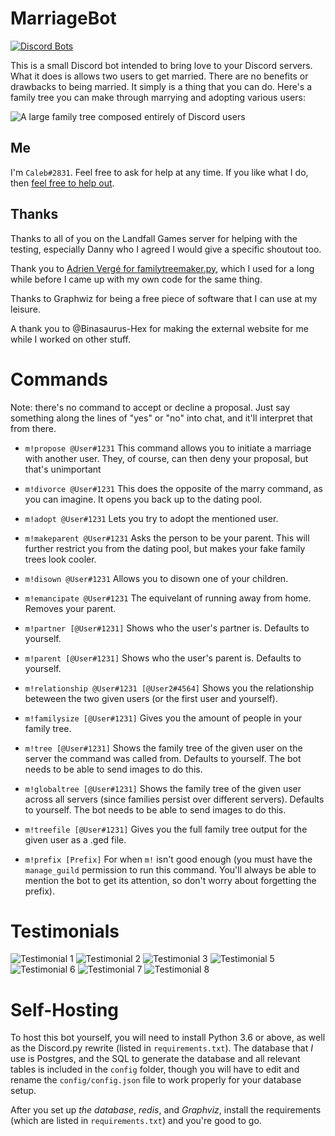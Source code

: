 # MarriageBot

[![Discord Bots](https://discordbots.org/api/widget/status/468281173072805889.svg)](https://discordbots.org/bot/468281173072805889)

This is a small Discord bot intended to bring love to your Discord servers. What it does is allows two users to get married. There are no benefits or drawbacks to being married. It simply is a thing that you can do. Here's a family tree you can make through marrying and adopting various users:

![A large family tree composed entirely of Discord users](https://marriagebot.xyz/static/images/tree.png)

## Me

I'm `Caleb#2831`. Feel free to ask for help at any time. If you like what I do, then [feel free to help out](https://patreon.com/join/CalebB).

## Thanks

Thanks to all of you on the Landfall Games server for helping with the testing, especially Danny who I agreed I would give a specific shoutout too.

Thank you to [Adrien Vergé for familytreemaker.py](https://github.com/adrienverge/familytreemaker), which I used for a long while before I came up with my own code for the same thing.

Thanks to Graphwiz for being a free piece of software that I can use at my leisure.

A thank you to @Binasaurus-Hex for making the external website for me while I worked on other stuff.

# Commands

Note: there's no command to accept or decline a proposal. Just say something along the lines of "yes" or "no" into chat, and it'll interpret that from there.

* `m!propose @User#1231`
This command allows you to initiate a marriage with another user. They, of course, can then deny your proposal, but that's unimportant

* `m!divorce @User#1231`
This does the opposite of the marry command, as you can imagine. It opens you back up to the dating pool.

* `m!adopt @User#1231`
Lets you try to adopt the mentioned user.

* `m!makeparent @User#1231`
Asks the person to be your parent. This will further restrict you from the dating pool, but makes your fake family trees look cooler.

* `m!disown @User#1231`
Allows you to disown one of your children.

* `m!emancipate @User#1231`
The equivelant of running away from home. Removes your parent.

* `m!partner [@User#1231]`
Shows who the user's partner is. Defaults to yourself.

* `m!parent [@User#1231]`
Shows who the user's parent is. Defaults to yourself.

* `m!relationship @User#1231 [@User2#4564]`
Shows you the relationship beteween the two given users (or the first user and yourself).

* `m!familysize [@User#1231]`
Gives you the amount of people in your family tree.

* `m!tree [@User#1231]`
Shows the family tree of the given user on the server the command was called from. Defaults to yourself. The bot needs to be able to send images to do this.

* `m!globaltree [@User#1231]`
Shows the family tree of the given user across all servers (since families persist over different servers). Defaults to yourself. The bot needs to be able to send images to do this.

* `m!treefile [@User#1231]`
Gives you the full family tree output for the given user as a .ged file.

* `m!prefix [Prefix]`
For when `m!` isn't good enough (you must have the `manage_guild` permission to run this command. You'll always be able to mention the bot to get its attention, so don't worry about forgetting the prefix).

# Testimonials

![Testimonial 1](https://marriagebot.xyz/static/images/testimonials/1.png)
![Testimonial 2](https://marriagebot.xyz/static/images/testimonials/2.png)
![Testimonial 3](https://marriagebot.xyz/static/images/testimonials/3.png)
![Testimonial 5](https://marriagebot.xyz/static/images/testimonials/5.png)
![Testimonial 6](https://marriagebot.xyz/static/images/testimonials/6.png)
![Testimonial 7](https://marriagebot.xyz/static/images/testimonials/7.png)
![Testimonial 8](https://marriagebot.xyz/static/images/testimonials/8.png)

# Self-Hosting

To host this bot yourself, you will need to install Python 3.6 or above, as well as the Discord.py rewrite (listed in `requirements.txt`). The database that *I* use is Postgres, and the SQL to generate the database and all relevant tables is included in the `config` folder, though you will have to edit and rename the `config/config.json` file to work properly for your database setup.

After you set up *the database*,  *redis*, and *Graphviz*, install the requirements (which are listed in `requirements.txt`) and you're good to go.
